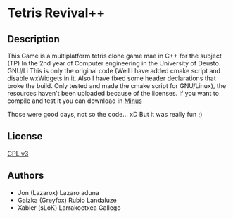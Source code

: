 Tetris Revival++
================

Description
-----------

This Game is a multiplatform tetris clone game mae in C++ for the subject (TP) In the 2nd year of Computer engineering in the University of Deusto.
GNU/Li
This is only the original code (Well I have added cmake script and disable wxWidgets in it. Also I have fixed some header declarations that broke the build. Only tested and made the cmake script for GNU/Linux), the resources haven't been uploaded because of the licenses. If you want to compile and test it you can download in [Minus](http://min.us/mniDM7OSQ)


Those were good days, not so the code... xD But it was really fun ;)

License
--------
[GPL v3](http://www.gnu.org/licenses/gpl-3.0.html)

Authors
------- 

* Jon (Lazarox) Lazaro aduna
* Gaizka (Greyfox) Rubio Landaluze
* Xabier (sLoK) Larrakoetxea Gallego
 
